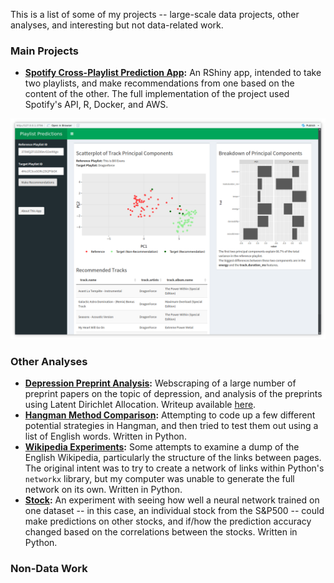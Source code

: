 This is a list of some of my projects -- large-scale data projects, other analyses, and interesting but not data-related work.

### Main Projects
- **[Spotify Cross-Playlist Prediction App](https://github.com/gjanesch/Spotify-Cross-Playlist-Prediction-App):** An RShiny app, intended to take two playlists, and make recommendations from one based on the content of the other.  The full implementation of the project used Spotify's API, R, Docker, and AWS.

![Spotify app.](https://github.com/gjanesch/Personal-Project-List/blob/master/Spotify%20app.png)

### Other Analyses
- **[Depression Preprint Analysis](https://github.com/gjanesch/Depression-Preprint-Analysis):** Webscraping of a large number of preprint papers on the topic of depression, and analysis of the preprints using Latent Dirichlet Allocation.  Writeup available [here](https://gjanesch.medium.com/an-analysis-of-depression-related-preprints-b64487f697ab).
- **[Hangman Method Comparison](https://github.com/gjanesch/Hangman-Method-Comparison):** Attempting to code up a few different potential strategies in Hangman, and then tried to test them out using a list of English words.  Written in Python.
- **[Wikipedia Experiments](https://github.com/gjanesch/Wikipedia-Experiments):** Some attempts to examine a dump of the English Wikipedia, particularly the structure of the links between pages.  The original intent was to try to create a network of links within Python's `networkx` library, but my computer was unable to generate the full network on its own.  Written in Python.
- **[Stock](https://github.com/gjanesch/Stock-Correlation-vs-LSTM-Prediction-Error):** An experiment with seeing how well a neural network trained on one dataset -- in this case, an individual stock from the S&P500 -- could make predictions on other stocks, and if/how the prediction accuracy changed based on the correlations between the stocks.  Written in Python.

### Non-Data Work
